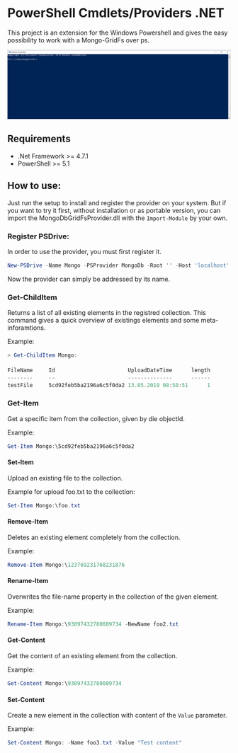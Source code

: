 # PowerShell Cmdlets/Providers .NET

This project is an extension for the Windows Powershell and gives the easy possibility to work with a Mongo-GridFs over ps.


![PSDrive in Action](Docs/intro.gif)

## Requirements
- .Net Framework >= 4.7.1
- PowerShell >= 5.1

## How to use:

Just run the setup to install and register the provider on your system.
But if you want to try it first, without installation or as portable version, you can import the MongoDbGridFsProvider.dll with the ```Import-Module``` by your own.


### Register PSDrive:

In order to use the provider, you must first register it.

```powershell
New-PSDrive -Name Mongo -PSProvider MongoDb -Root '' -Host 'localhost' -Database 'files' -Collection ''
```

Now the provider can simply be addressed by its name.

### Get-ChildItem

Returns a list of all existing elements in the registred collection. This command gives a quick overview of existings elements and some meta-inforamtions.

Example:
```powershell
> Get-ChildItem Mongo:

FileName     Id                       UploadDateTime      length
--------     --                       --------------      ------
testFile     5cd92feb5ba2196a6c5f0da2 13.05.2019 08:50:51      1
```

### Get-Item

Get a specific item from the collection, given by die objectId.

Example:
```powershell
Get-Item Mongo:\5cd92feb5ba2196a6c5f0da2
```

#### Set-Item

Upload an existing file to the collection.

Example for upload foo.txt to the collection:
```powershell
Set-Item Mongo:\foo.txt
```

#### Remove-Item

Deletes an existing element completely from the collection.

Example:
```powershell
Remove-Item Mongo:\123769231768231876
```

#### Rename-Item

Overwrites the file-name property in the collection of the given element.

Example:
```powershell
Rename-Item Mongo:\93097432780089734 -NewName foo2.txt
```

#### Get-Content

Get the content of an existing element from the collection.

Example:
```powershell
Get-Content Mongo:\93097432780089734
```

#### Set-Content

Create a new element in the collection with content of the `Value` parameter.

Example:
```powershell
Set-Content Mongo: -Name foo3.txt -Value "Test content"
```
